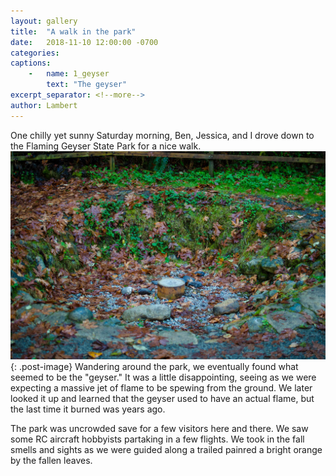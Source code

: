```yaml
---
layout: gallery
title:  "A walk in the park"
date:   2018-11-10 12:00:00 -0700
categories:
captions:
    -   name: 1_geyser
        text: "The geyser"
excerpt_separator: <!--more-->
author: Lambert
---
```

<!--more-->
One chilly yet sunny Saturday morning, Ben, Jessica, and I drove down to the Flaming Geyser State Park for a nice walk.
![Geyser](/assets/2018-11-10-flaming-geyser/1_geyser.jpg){: .post-image}
Wandering around the park, we eventually found what seemed to be the "geyser." It was a little disappointing, seeing as we were expecting a massive jet of flame to be spewing from the ground. We later looked it up and learned that the geyser used to have an actual flame, but the last time it burned was years ago.

The park was uncrowded save for a few visitors here and there.
We saw some RC aircraft hobbyists partaking in a few flights.
We took in the fall smells and sights as we were guided along a trailed painred a bright orange by the fallen leaves.

